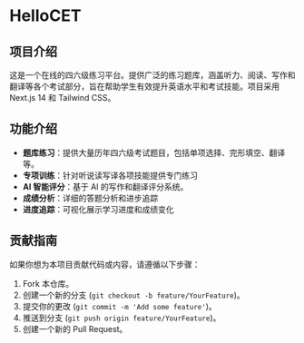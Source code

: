 # HelloCET

## 项目介绍

这是一个在线的四六级练习平台。提供广泛的练习题库，涵盖听力、阅读、写作和翻译等各个考试部分，旨在帮助学生有效提升英语水平和考试技能。项目采用 Next.js 14 和 Tailwind CSS。

## 功能介绍

- **题库练习**：提供大量历年四六级考试题目，包括单项选择、完形填空、翻译等。
- **专项训练**：针对听说读写译各项技能提供专门练习
- **AI 智能评分**：基于 AI 的写作和翻译评分系统。
- **成绩分析**：详细的答题分析和进步追踪
- **进度追踪**：可视化展示学习进度和成绩变化

## 贡献指南

如果你想为本项目贡献代码或内容，请遵循以下步骤：
1. Fork 本仓库。
2. 创建一个新的分支 (`git checkout -b feature/YourFeature`)。
3. 提交你的更改 (`git commit -m 'Add some feature'`)。
4. 推送到分支 (`git push origin feature/YourFeature`)。
5. 创建一个新的 Pull Request。
